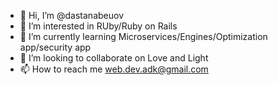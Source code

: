 - 👋 Hi, I’m @dastanabeuov
- 👀 I’m interested in RUby/Ruby on Rails
- 🌱 I’m currently learning Microservices/Engines/Optimization app/security app
- 💞️ I’m looking to collaborate on Love and Light
- 📫 How to reach me web.dev.adk@gmail.com
